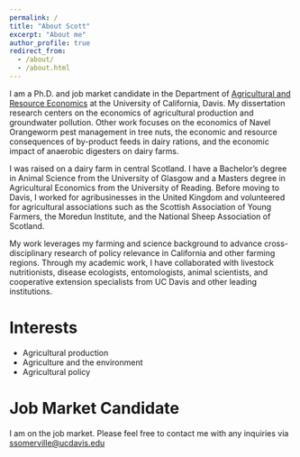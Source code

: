 ```yaml
---
permalink: /
title: "About Scott"
excerpt: "About me"
author_profile: true
redirect_from: 
  - /about/
  - /about.html
---
```


I am a Ph.D. and job market candidate in the Department of [Agricultural and Resource Economics](https://are.ucdavis.edu/people/grad-students/phd/scott-somerville/) at the University of California, Davis. My dissertation research centers on the economics of agricultural production and groundwater pollution. Other work focuses on the economics of Navel Orangeworm pest management in tree nuts, the economic and resource consequences of by-product feeds in dairy rations, and the economic impact of anaerobic digesters on dairy farms. 

I was raised on a dairy farm in central Scotland. I have a Bachelor’s degree in Animal Science from the University of Glasgow and a Masters degree in Agricultural Economics from the University of Reading. Before moving to Davis, I worked for agribusinesses in the United Kingdom and volunteered for agricultural associations such as the Scottish Association of Young Farmers, the Moredun Institute, and the National Sheep Association of Scotland.

My work leverages my farming and science background to advance cross-disciplinary research of policy relevance in California and other farming regions. Through my academic work, I have collaborated with livestock nutritionists, disease ecologists, entomologists, animal scientists, and cooperative extension specialists from UC Davis and other leading institutions.




Interests
======
* Agricultural production
* Agriculture and the environment
* Agricultural policy

Job Market Candidate
======
I am on the job market. Please feel free to contact me with any inquiries via ssomerville@ucdavis.edu

